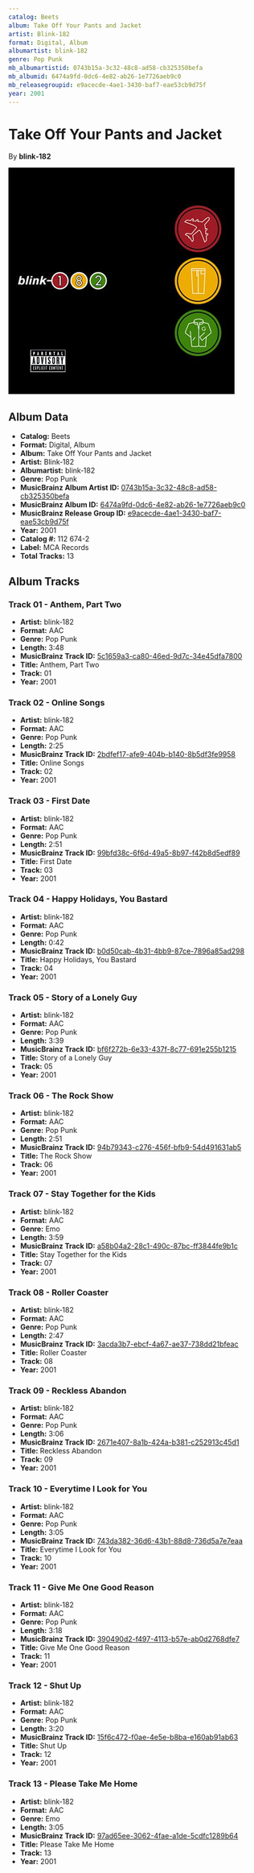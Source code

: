 ```yaml
---
catalog: Beets
album: Take Off Your Pants and Jacket
artist: Blink‐182
format: Digital, Album
albumartist: blink‐182
genre: Pop Punk
mb_albumartistid: 0743b15a-3c32-48c8-ad58-cb325350befa
mb_albumid: 6474a9fd-0dc6-4e82-ab26-1e7726aeb9c0
mb_releasegroupid: e9acecde-4ae1-3430-baf7-eae53cb9d75f
year: 2001
---
```


# Take Off Your Pants and Jacket

By **blink‐182**

![](../../assets/beetscovers/Blink‐182-Take_Off_Your_Pants_and_Jacket.jpg)

## Album Data

- **Catalog:** Beets
- **Format:** Digital, Album
- **Album:** Take Off Your Pants and Jacket
- **Artist:** Blink‐182
- **Albumartist:** blink‐182
- **Genre:** Pop Punk
- **MusicBrainz Album Artist ID:** [0743b15a-3c32-48c8-ad58-cb325350befa](https://musicbrainz.org/artist/0743b15a-3c32-48c8-ad58-cb325350befa)
- **MusicBrainz Album ID:** [6474a9fd-0dc6-4e82-ab26-1e7726aeb9c0](https://musicbrainz.org/release/6474a9fd-0dc6-4e82-ab26-1e7726aeb9c0)
- **MusicBrainz Release Group ID:** [e9acecde-4ae1-3430-baf7-eae53cb9d75f](https://musicbrainz.org/release-group/e9acecde-4ae1-3430-baf7-eae53cb9d75f)
- **Year:** 2001
- **Catalog #:** 112 674-2
- **Label:** MCA Records
- **Total Tracks:** 13

## Album Tracks

### Track 01 - Anthem, Part Two

- **Artist:** blink‐182
- **Format:** AAC
- **Genre:** Pop Punk
- **Length:** 3:48
- **MusicBrainz Track ID:** [5c1659a3-ca80-46ed-9d7c-34e45dfa7800](https://musicbrainz.org/recording/5c1659a3-ca80-46ed-9d7c-34e45dfa7800)
- **Title:** Anthem, Part Two
- **Track:** 01
- **Year:** 2001

### Track 02 - Online Songs

- **Artist:** blink‐182
- **Format:** AAC
- **Genre:** Pop Punk
- **Length:** 2:25
- **MusicBrainz Track ID:** [2bdfef17-afe9-404b-b140-8b5df3fe9958](https://musicbrainz.org/recording/2bdfef17-afe9-404b-b140-8b5df3fe9958)
- **Title:** Online Songs
- **Track:** 02
- **Year:** 2001

### Track 03 - First Date

- **Artist:** blink‐182
- **Format:** AAC
- **Genre:** Pop Punk
- **Length:** 2:51
- **MusicBrainz Track ID:** [99bfd38c-6f6d-49a5-8b97-f42b8d5edf89](https://musicbrainz.org/recording/99bfd38c-6f6d-49a5-8b97-f42b8d5edf89)
- **Title:** First Date
- **Track:** 03
- **Year:** 2001

### Track 04 - Happy Holidays, You Bastard

- **Artist:** blink‐182
- **Format:** AAC
- **Genre:** Pop Punk
- **Length:** 0:42
- **MusicBrainz Track ID:** [b0d50cab-4b31-4bb9-87ce-7896a85ad298](https://musicbrainz.org/recording/b0d50cab-4b31-4bb9-87ce-7896a85ad298)
- **Title:** Happy Holidays, You Bastard
- **Track:** 04
- **Year:** 2001

### Track 05 - Story of a Lonely Guy

- **Artist:** blink‐182
- **Format:** AAC
- **Genre:** Pop Punk
- **Length:** 3:39
- **MusicBrainz Track ID:** [bf6f272b-6e33-437f-8c77-691e255b1215](https://musicbrainz.org/recording/bf6f272b-6e33-437f-8c77-691e255b1215)
- **Title:** Story of a Lonely Guy
- **Track:** 05
- **Year:** 2001

### Track 06 - The Rock Show

- **Artist:** blink‐182
- **Format:** AAC
- **Genre:** Pop Punk
- **Length:** 2:51
- **MusicBrainz Track ID:** [94b79343-c276-456f-bfb9-54d491631ab5](https://musicbrainz.org/recording/94b79343-c276-456f-bfb9-54d491631ab5)
- **Title:** The Rock Show
- **Track:** 06
- **Year:** 2001

### Track 07 - Stay Together for the Kids

- **Artist:** blink‐182
- **Format:** AAC
- **Genre:** Emo
- **Length:** 3:59
- **MusicBrainz Track ID:** [a58b04a2-28c1-490c-87bc-ff3844fe9b1c](https://musicbrainz.org/recording/a58b04a2-28c1-490c-87bc-ff3844fe9b1c)
- **Title:** Stay Together for the Kids
- **Track:** 07
- **Year:** 2001

### Track 08 - Roller Coaster

- **Artist:** blink‐182
- **Format:** AAC
- **Genre:** Pop Punk
- **Length:** 2:47
- **MusicBrainz Track ID:** [3acda3b7-ebcf-4a67-ae37-738dd21bfeac](https://musicbrainz.org/recording/3acda3b7-ebcf-4a67-ae37-738dd21bfeac)
- **Title:** Roller Coaster
- **Track:** 08
- **Year:** 2001

### Track 09 - Reckless Abandon

- **Artist:** blink‐182
- **Format:** AAC
- **Genre:** Pop Punk
- **Length:** 3:06
- **MusicBrainz Track ID:** [2671e407-8a1b-424a-b381-c252913c45d1](https://musicbrainz.org/recording/2671e407-8a1b-424a-b381-c252913c45d1)
- **Title:** Reckless Abandon
- **Track:** 09
- **Year:** 2001

### Track 10 - Everytime I Look for You

- **Artist:** blink‐182
- **Format:** AAC
- **Genre:** Pop Punk
- **Length:** 3:05
- **MusicBrainz Track ID:** [743da382-36d6-43b1-88d8-736d5a7e7eaa](https://musicbrainz.org/recording/743da382-36d6-43b1-88d8-736d5a7e7eaa)
- **Title:** Everytime I Look for You
- **Track:** 10
- **Year:** 2001

### Track 11 - Give Me One Good Reason

- **Artist:** blink‐182
- **Format:** AAC
- **Genre:** Pop Punk
- **Length:** 3:18
- **MusicBrainz Track ID:** [390490d2-f497-4113-b57e-ab0d2768dfe7](https://musicbrainz.org/recording/390490d2-f497-4113-b57e-ab0d2768dfe7)
- **Title:** Give Me One Good Reason
- **Track:** 11
- **Year:** 2001

### Track 12 - Shut Up

- **Artist:** blink‐182
- **Format:** AAC
- **Genre:** Pop Punk
- **Length:** 3:20
- **MusicBrainz Track ID:** [15f6c472-f0ae-4e5e-b8ba-e160ab91ab63](https://musicbrainz.org/recording/15f6c472-f0ae-4e5e-b8ba-e160ab91ab63)
- **Title:** Shut Up
- **Track:** 12
- **Year:** 2001

### Track 13 - Please Take Me Home

- **Artist:** blink‐182
- **Format:** AAC
- **Genre:** Emo
- **Length:** 3:05
- **MusicBrainz Track ID:** [97ad65ee-3062-4fae-a1de-5cdfc1289b64](https://musicbrainz.org/recording/97ad65ee-3062-4fae-a1de-5cdfc1289b64)
- **Title:** Please Take Me Home
- **Track:** 13
- **Year:** 2001

